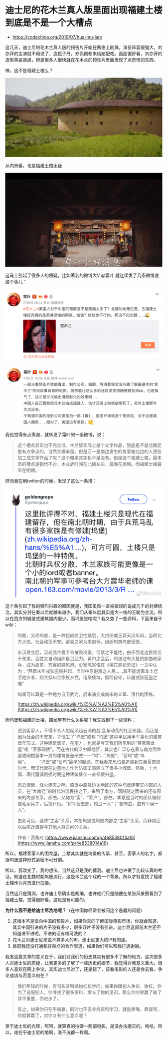 # 迪士尼的花木兰真人版里面出现福建土楼到底是不是一个大槽点

- https://codechina.org/2019/07/hua-mu-lan/

这几天，迪士尼的花木兰真人版的预告片开始在网络上刷屏。演员阵容很强大，刘亦菲的主演就不用说了，连甄子丹，郑佩佩都来给她配戏。画面很好看，刘亦菲的造型英姿飒飒，但是很多人很快就在花木兰的预告片里面发现了点奇怪的东西。

咦，这不是福建土楼么？

![.](assets/net-img-屏幕快照-2019-07-09-19.23.59-20230521083034-n766uwm.png)

从内景看，也是福建土楼无疑

![.](assets/net-img-屏幕快照-2019-07-09-19.23.44-20230521083034-5jpo43h.png)

这马上引起了很多人的质疑，比如著名的微博大V @霜叶 就连续发了几条微博说这个事儿：

![.](assets/net-img-屏幕快照-2019-07-09-19.28.02-1024x459-20230521083034-4kcf94q.png)

![.](assets/net-img-屏幕快照-2019-07-09-19.28.10-1024x396-20230521083034-jld5dhf.png)

我也觉得有点离谱，就转发了霜叶的一条微博，说：

> 这个槽点其实也不完全准。木兰辞实际上是个文学作品，到底是不是北魏还是有点争议的，当然大概率是。但是万一是南边发生的故事被北边的人民给加工成文学作品了呢？这个概率其实也不是没有。但是这个福建土楼，最本质的槽点是朝代不对，木兰辞时间在北魏左右，最晚在唐朝。而福建土楼最早在明朝。

然而我在刷twitter的时候，发现了这么一条推：

![.](assets/net-img-5375ccc8gy1g4svtcd6ayj20xe0n47aq-20230521083034-58v2glf.jpg)

这个条引起了我的强烈兴趣的原因就是，我国虽然一直被错误的说成几千的封建统治，其实分封在秦以后就越来越少，我们从秦以后其实是大一统的王朝为主流。所以在西方的城堡式建筑国内很少。而坞堡是啥呢？我又查了一些资料，下面来自于wiki：

> 坞壁，又称坞堡，是一种民间防卫性建筑，大约形成王莽天凤年间，当时北方大饥，社会动荡不安。富豪之家为求自保，纷纷构筑坞堡营壁。
>
> 东汉建立后，汉光武帝曾下令摧毁坞堡，但禁之不能绝，由于西北边民常苦于羌患，百姓又自动组织自卫武力。黄巾之乱后，坞堡驻有大批的部曲和家兵，成为故吏、宾客的避风港。史家陈寅恪在《桃花源记旁证》一文中认为：“西晋末年戎狄盗贼并起，当时中原避难之人民……其不能远离本土迁至他乡者，则大抵纠合宗族乡党，屯聚堡坞，据险自守，以避戎狄寇盗之难”
>
> 坞堡可以算是一种地方自卫武力，后来演变成南宋的义军、清代的团练。
>
> [https://zh.wikipedia.org/wiki/%E5%A1%A2%E5%A0%A1](https://zh.wikipedia.org/wiki/%E5%A1%A2%E5%A0%A1)

而坞堡和福建的土楼，围龙屋有什么关系呢？我又找到了一些资料：

> 说到客家人，不得不令人想起风起云涌的战 乱与动荡的社会形势。而正是因为社会的不安定，才催生了“坞壁”或称 “坞堡”这种半民用半军事化的建筑堡垒形式。这种建筑堡垒，在南方，也就是今天我们所见到的“客家围龙屋”或  “客家碉楼”。而在古代的泛中原地区，其实也广泛存在着与南方围龙屋或碉楼基本一致的建筑堡垒形式——“坞”、“坞壁”、“营坞”或“坞侯”。         “坞壁”或“营坞”最早的起源，在我看来恐怕要追溯到先秦夏商周时代，而汉代就在边塞地方作为防御工事建立了很多小城堡。然后，十六国、唐代藩镇割据时期这种建筑堡垒一直都很兴盛。
>
> 风云骤起，烽火连天之际，原泛中原及边关地区的这种坞堡连带其内部的人员，在“大南迁”的时代洪流裹挟之下，来到了南方，同时随之而来的还有原来的内部关系。部曲，又称为“客”、“客户”。部曲，本意是当时的部队编制或私家兵丁，后指仆役。“将军营五部，校卫一人”；“部有曲，曲有军侯一人”。
>
> 由此可见，这种“主客”关系，本指坞堡或坞壁内部之“主客”关系，而非南迁以后南迁族群与其他人群之间的关系。
>
> 作者：武备府 [https://www.jianshu.com/p/4e8538014a16](https://www.jianshu.com/p/4e8538014a16)

所以，福建客家人的围龙屋，土楼其实就是坞堡的传承，甚至，客家人的名字，都跟坞堡这种形式紧密不可分割。

所以，我改变了，我的想法。当然这只是我的猜测。迪士尼也许做了比较认真的考证，知道在北魏时期坞堡流行，这是木兰这个戏的一个背景，所以才特意找了福建土楼作为背景进行拍摄。

当然这只是猜测，也许迪士尼确实是胡编，也许他们只是随便在某张风景图看到了福建土楼，觉得很好看。这也是有可能的。

**为什么我不是给迪士尼洗地呢？**（在中国你经常会被问这个愚蠢的问题）

1. 这根本不是面向中国的预告片，如果你真的了解国际电影市场，你就会知道，其实中国引进的片子没有多少，很多好片子没有引进。迪士尼这部花木兰还不知道进不进呢。不进的话有啥可洗的？
2. 花木兰对迪士尼来说不算多大的IP，迪士尼更大的IP有的是。
3. 目前我还没打通和好莱坞的合作管道，如果你们可以帮我打通谢谢。

我发这篇文章的意义在于，我们对我们的历史其实有很多不了解的地方。这次很多人对迪士尼的质疑，让我更多的了解了一些历史的细节，我觉得对我意义重大。很多人喜欢在网上争论，其实迪士尼对了，还是错了，该看电影的人还是会去看。争论成功与否意义何在？

> 我们年轻的时候，有句名言叫做抬杠长学问。如果你跟别人争论，抬杠。你为了说服别人，你寻找了很多资料，增长了你的见识。那么你吵架赢了输了并不重要，你进步了。
>
> 反之，如果你只在乎输赢，同时也不去寻找资料学习，就是靠嘴，靠谩骂，你就算赢了，对你又有什么意义呢？

至于迪士尼的光辉，呵呵，就算真的拍砸一两部电影，是没办法磨灭的。哈哈。所以，谁在乎迪士尼的地啊，洗不洗都一样啊。
